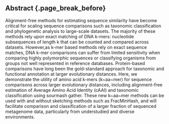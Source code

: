 ## Abstract {.page_break_before}

Alignment-free methods for estimating sequence similarity have become critical for scaling sequence comparisons such as taxonomic classification and phylogenetic analysis to large-scale datasets.
The majority of these methods rely upon exact matching of DNA k-mers: nucleotide subsequences of length k that can be counted and compared across datasets.
However,as k-mer based methods rely on exact sequence matches, DNA k-mer comparisons can suffer from limited sensitivity when comparing highly polymorphic sequences or classifying organisms from groups not well represented in reference databases.
Protein-based comparisons have long been the gold-standard approach for taxonomic and functional annotation at larger evolutionary distances.
Here, we demonstrate the utility of amino acid k-mers (k~aa~mer) for sequence comparisons across larger evolutionary distances, including alignment-free estimation of Average Amino Acid Identity (cAAI) and taxonomic classification using sourmash gather.
These new k~aa~mer methods can be used with and without sketching methods such as FracMinHash, and will facilitate comparison and classification of a larger fraction of sequenced metagenome data, particularly from understudied and diverse environments.
